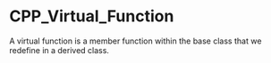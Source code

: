 # CPP_Virtual_Function
A virtual function is a member function within the base class that we redefine in a derived class.
